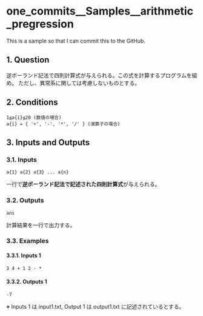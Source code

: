 # one_commits__Samples__arithmetic_pregression

This is a sample so that I can commit this to the GitHub.

## 1. Question

逆ポーランド記法で四則計算式が与えられる。この式を計算するプログラムを組め。
ただし、異常系に関しては考慮しないものとする。

## 2. Conditions

```
1≦a{i}≦20 (数値の場合)
a{i} = { '+', '-', '*', '/' } (演算子の場合)
```

## 3. Inputs and Outputs

### 3.1. Inputs

```
a{1} a{2} a{3} ... a{n}
```

一行で**逆ポーランド記法で記述された四則計算式**が与えられる。

### 3.2. Outputs

```
ans
```

計算結果を一行で出力する。

### 3.3. Examples

#### 3.3.1. Inputs 1

```
3 4 + 1 2 - *
```
#### 3.3.2. Outputs 1

```
-7
```

※ Inputs 1 は input1.txt, Output 1 は output1.txt に記述されているとする。
